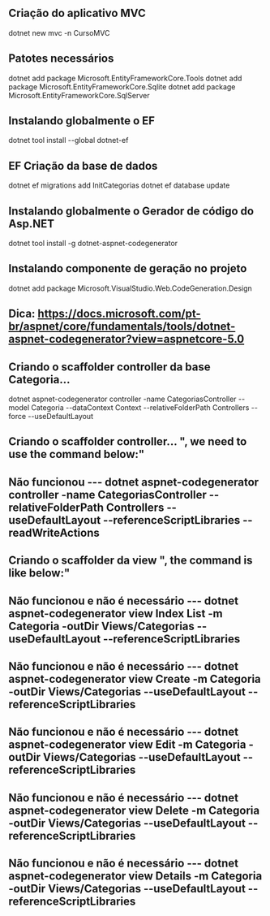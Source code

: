 ##

## Criação do aplicativo MVC
dotnet new mvc -n CursoMVC

## Patotes necessários
dotnet add package Microsoft.EntityFrameworkCore.Tools
dotnet add package Microsoft.EntityFrameworkCore.Sqlite
dotnet add package Microsoft.EntityFrameworkCore.SqlServer 

## Instalando globalmente o EF
dotnet tool install --global dotnet-ef

## EF Criação da base de dados
dotnet ef migrations add InitCategorias
dotnet ef database update


## Instalando globalmente o Gerador de código do Asp.NET
dotnet tool install -g dotnet-aspnet-codegenerator

## Instalando componente de geração no projeto
dotnet add package Microsoft.VisualStudio.Web.CodeGeneration.Design 

## Dica: https://docs.microsoft.com/pt-br/aspnet/core/fundamentals/tools/dotnet-aspnet-codegenerator?view=aspnetcore-5.0
## Criando o scaffolder controller da base Categoria...
dotnet aspnet-codegenerator controller -name CategoriasController --model Categoria --dataContext Context --relativeFolderPath Controllers --force --useDefaultLayout 

## Criando o scaffolder controller... ", we need to use the command below:"
## Não funcionou --- dotnet aspnet-codegenerator controller -name CategoriasController --relativeFolderPath Controllers --useDefaultLayout --referenceScriptLibraries --readWriteActions


## Criando o scaffolder da view ", the command is like below:"
## Não funcionou e não é necessário --- dotnet aspnet-codegenerator view Index List -m Categoria -outDir Views/Categorias --useDefaultLayout --referenceScriptLibraries
## Não funcionou e não é necessário --- dotnet aspnet-codegenerator view Create -m Categoria -outDir Views/Categorias --useDefaultLayout --referenceScriptLibraries
## Não funcionou e não é necessário --- dotnet aspnet-codegenerator view Edit -m Categoria -outDir Views/Categorias --useDefaultLayout --referenceScriptLibraries
## Não funcionou e não é necessário ---  dotnet aspnet-codegenerator view Delete -m Categoria -outDir Views/Categorias --useDefaultLayout --referenceScriptLibraries
## Não funcionou e não é necessário ---  dotnet aspnet-codegenerator view Details -m Categoria -outDir Views/Categorias --useDefaultLayout --referenceScriptLibraries
